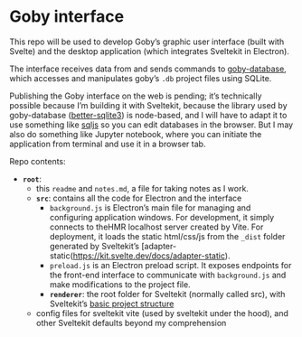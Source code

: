 # Goby interface

This repo will be used to develop Goby’s graphic user interface (built with Svelte) and the desktop application (which integrates Sveltekit in Electron).
 
The interface receives data from and sends commands to [goby-database](https://github.com/goby-garden/goby-database), which accesses and manipulates goby’s `.db` project files using SQLite.

Publishing the Goby interface on the web is pending; it’s technically possible because I’m building it with Sveltekit, because the library used by goby-database ([better-sqlite3](https://github.com/WiseLibs/better-sqlite3)) is node-based, and I will have to adapt it to use something like [sqljs](https://github.com/sql-js/sql.js) so you can edit databases in the browser. But I may also do something like Jupyter notebook, where you can initiate the application from terminal and use it in a browser tab. 

Repo contents:

- **`root`**: 
    - this `readme` and `notes.md`, a file for taking notes as I work.
    - **`src`**: contains all the code for Electron and the interface
        - `background.js` is Electron’s main file for managing and configuring application windows. For development, it simply connects to theHMR localhost server created by Vite. For deployment, it loads the static html/css/js from the `_dist` folder generated by Sveltekit’s [adapter-static(https://kit.svelte.dev/docs/adapter-static). 
        - `preload.js` is an Electron preload script. It exposes endpoints for the front-end interface to communicate with `background.js` and make modifications to the project file.
        - **`renderer`**: the root folder for Sveltekit (normally called src), with Sveltekit’s [basic project structure](https://kit.svelte.dev/docs/project-structure)
    - config files for sveltekit vite (used by sveltekit under the hood), and other Sveltekit defaults beyond my comprehension